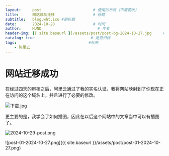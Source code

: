 ```yaml
---
layout:     post                       # 使用的布局（不需要改）
title:      网站成功迁移                 # 标题 
subtitle:   blog.wht.icu #副标题
date:       2024-10-28                 # 时间
author:     HUND                         # 作者
header-img: {{ site.baseurl }}/assets/post/post-bg-2024-10-27.jpg     #这篇文章标题背景图片
catalog: true                         # 是否归档
tags:                                #标签
    - 阿里云
---
```


# 网站迁移成功

在经过四天的审核之后，阿里云通过了我的实名认证，我将网站映射到了你现在正在访问的这个域名上，并且进行了必要的修改。

![下载.jpg]({{%20site.baseurl%20}}assets\post\下载.jpg)



更主要的是，我学会了如何插图，因此在以后这个网站中的文章当中可以有插图了。



![2024-10-29-post.png]({{%20site.baseurl%20}}assets\post\2024-10-29-post.png)

![post-01-2024-10-27.png]({{ site.baseurl }}/assets/post/post-01-2024-10-27.png)
